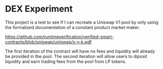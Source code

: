 # DEX Experiment

This project is a test to see if I can recreate a Uniswap V1 pool by only using the formalized documentation of a constant product market maker.

https://github.com/runtimeverification/verified-smart-contracts/blob/uniswap/uniswap/x-y-k.pdf

The first iteration of the contract will have no fees and liquidity will already be provided in the pool. The second iteration will allow users to diposit liquidity and earn trading fees from the pool from LP tokens.
